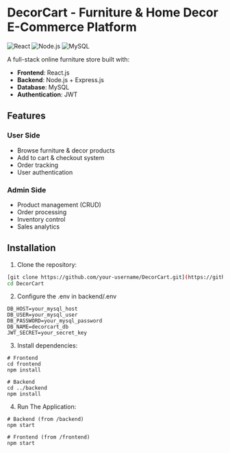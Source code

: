 # DecorCart - Furniture & Home Decor E-Commerce Platform

![React](https://img.shields.io/badge/React-20232A?style=for-the-badge&logo=react&logoColor=61DAFB)
![Node.js](https://img.shields.io/badge/Node.js-43853D?style=for-the-badge&logo=node.js&logoColor=white)
![MySQL](https://img.shields.io/badge/MySQL-005C84?style=for-the-badge&logo=mysql&logoColor=white)

A full-stack online furniture store built with:
- **Frontend**: React.js
- **Backend**: Node.js + Express.js
- **Database**: MySQL
- **Authentication**: JWT

## Features

### User Side
- Browse furniture & decor products
- Add to cart & checkout system
- Order tracking
- User authentication

### Admin Side
- Product management (CRUD)
- Order processing
- Inventory control
- Sales analytics

## Installation

1. Clone the repository:
```bash
[git clone https://github.com/your-username/DecorCart.git](https://github.com/jaywhenimsad/Decorcart.git)
cd DecorCart
```

2. Configure the .env in backend/.env
```
DB_HOST=your_mysql_host
DB_USER=your_mysql_user
DB_PASSWORD=your_mysql_password
DB_NAME=decorcart_db
JWT_SECRET=your_secret_key
```


3. Install dependencies:
```
# Frontend
cd frontend
npm install

# Backend
cd ../backend
npm install
```
4. Run The Application:
```
# Backend (from /backend)
npm start

# Frontend (from /frontend)
npm start
```
